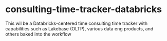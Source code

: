 # consulting-time-tracker-databricks
This wil be a Databricks-centered time consulting time tracker with capabilities such as Lakebase (OLTP), various data eng products, and others baked into the workflow
